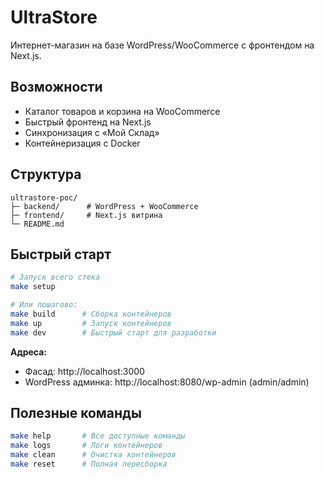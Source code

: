# UltraStore

Интернет-магазин на базе WordPress/WooCommerce с фронтендом на Next.js.

## Возможности

- Каталог товаров и корзина на WooCommerce
- Быстрый фронтенд на Next.js
- Синхронизация с «Мой Склад»
- Контейнеризация с Docker

## Структура

```
ultrastore-poc/
├─ backend/      # WordPress + WooCommerce
├─ frontend/     # Next.js витрина
└─ README.md
```

## Быстрый старт

```bash
# Запуск всего стека
make setup

# Или пошагово:
make build      # Сборка контейнеров
make up         # Запуск контейнеров
make dev        # Быстрый старт для разработки
```

**Адреса:**
- Фасад: http://localhost:3000
- WordPress админка: http://localhost:8080/wp-admin (admin/admin)

## Полезные команды

```bash
make help       # Все доступные команды  
make logs       # Логи контейнеров
make clean      # Очистка контейнеров
make reset      # Полная пересборка
```
